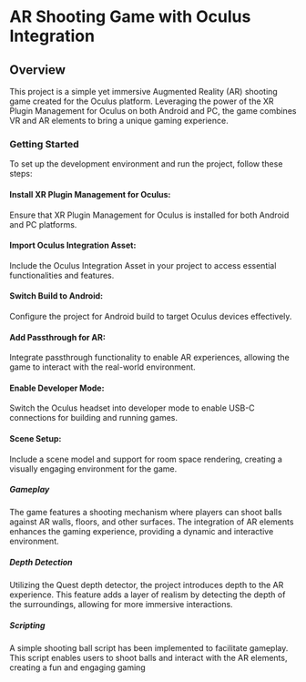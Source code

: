 # AR Shooting Game with Oculus Integration

## Overview

This project is a simple yet immersive Augmented Reality (AR) shooting game created for the Oculus platform. Leveraging the power of the XR Plugin Management for Oculus on both Android and PC, the game combines VR and AR elements to bring a unique gaming experience.

### Getting Started

To set up the development environment and run the project, follow these steps:

#### Install XR Plugin Management for Oculus:

Ensure that XR Plugin Management for Oculus is installed for both Android and PC platforms.

#### Import Oculus Integration Asset:

Include the Oculus Integration Asset in your project to access essential functionalities and features.

#### Switch Build to Android:

Configure the project for Android build to target Oculus devices effectively.

#### Add Passthrough for AR:

Integrate passthrough functionality to enable AR experiences, allowing the game to interact with the real-world environment.

#### Enable Developer Mode:

Switch the Oculus headset into developer mode to enable USB-C connections for building and running games.

#### Scene Setup:

Include a scene model and support for room space rendering, creating a visually engaging environment for the game.

##### Gameplay

The game features a shooting mechanism where players can shoot balls against AR walls, floors, and other surfaces. The integration of AR elements enhances the gaming experience, providing a dynamic and interactive environment.

##### Depth Detection

Utilizing the Quest depth detector, the project introduces depth to the AR experience. This feature adds a layer of realism by detecting the depth of the surroundings, allowing for more immersive interactions.

##### Scripting

A simple shooting ball script has been implemented to facilitate gameplay. This script enables users to shoot balls and interact with the AR elements, creating a fun and engaging gaming 
